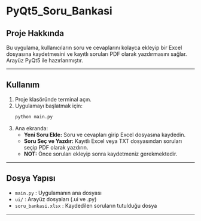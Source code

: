 # PyQt5_Soru_Bankasi

## Proje Hakkında

Bu uygulama, kullanıcıların soru ve cevaplarını kolayca ekleyip bir Excel dosyasına kaydetmesini ve kayıtlı soruları PDF olarak yazdırmasını sağlar. Arayüz PyQt5 ile hazırlanmıştır.

---

## Kullanım

1. Proje klasöründe terminal açın.
2. Uygulamayı başlatmak için:
    ```sh
    python main.py
    ```
3. Ana ekranda:
    - **Yeni Soru Ekle:** Soru ve cevapları girip Excel dosyasına kaydedin.
    - **Soru Seç ve Yazdır:** Kayıtlı Excel veya TXT dosyasından soruları seçip PDF olarak yazdırın.
    - **NOT:** Önce soruları ekleyip sonra kaydetmeniz gerekmektedir.

---

## Dosya Yapısı

- `main.py` : Uygulamanın ana dosyası
- `ui/` : Arayüz dosyaları (.ui ve .py)
- `soru_bankasi.xlsx` : Kaydedilen soruların tutulduğu dosya

---


